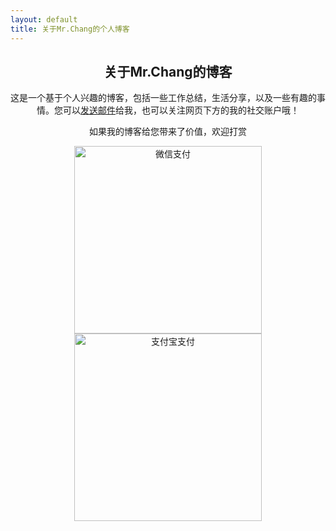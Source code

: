 ```yaml
---
layout: default
title: 关于Mr.Chang的个人博客
---
```


  
<div class="post" align="middle">
  <h2 class="pageTitle">关于Mr.Chang的博客</h2>
  <p>这是一个基于个人兴趣的博客，包括一些工作总结，生活分享，以及一些有趣的事情。您可以<a href="https://ibitbe.com/contact/">发送邮件</a>给我，也可以关注网页下方的我的社交账户哦！</p>
  <p class="intro">如果我的博客给您带来了价值，欢迎打赏</p>
  <img src="{{ '/assets/img/wx.jpg'}}" alt="微信支付" width="300" height="300">
  <img src="{{ '/assets/img/zfb.jpg'}}" alt="支付宝支付" width="300" height="300">
</div>

